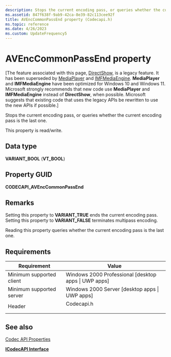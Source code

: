 ```yaml
---
description: Stops the current encoding pass, or queries whether the current encoding pass is the last one.
ms.assetid: 847f638f-9ab9-42ca-8e39-82c113cee92f
title: AVEncCommonPassEnd property (Codecapi.h)
ms.topic: reference
ms.date: 4/26/2023
ms.custom: UpdateFrequency5
---
```


# AVEncCommonPassEnd property

\[The feature associated with this page, [DirectShow](/windows/win32/directshow/directshow), is a legacy feature. It has been superseded by [MediaPlayer](/uwp/api/Windows.Media.Playback.MediaPlayer) and [IMFMediaEngine](/windows/win32/api/mfmediaengine/nn-mfmediaengine-imfmediaengine). **MediaPlayer** and **IMFMediaEngine** have been optimized for Windows 10 and Windows 11. Microsoft strongly recommends that new code use **MediaPlayer** and **IMFMediaEngine** instead of **DirectShow**, when possible. Microsoft suggests that existing code that uses the legacy APIs be rewritten to use the new APIs if possible.\]

Stops the current encoding pass, or queries whether the current encoding pass is the last one.

This property is read/write.

## Data type

**VARIANT\_BOOL** (**VT\_BOOL**)

## Property GUID

**CODECAPI\_AVEncCommonPassEnd**

## Remarks

Setting this property to **VARIANT\_TRUE** ends the current encoding pass. Setting this property to **VARIANT\_FALSE** terminates multipass encoding.

Reading this property queries whether the current encoding pass is the last one.

## Requirements



| Requirement | Value |
|-------------------------------------|---------------------------------------------------------------------------------------|
| Minimum supported client<br/> | Windows 2000 Professional \[desktop apps \| UWP apps\]<br/>                     |
| Minimum supported server<br/> | Windows 2000 Server \[desktop apps \| UWP apps\]<br/>                           |
| Header<br/>                   | <dl> <dt>Codecapi.h</dt> </dl> |



## See also

<dl> <dt>

[Codec API Properties](codec-api-properties.md)
</dt> <dt>

[**ICodecAPI Interface**](/windows/desktop/api/Strmif/nn-strmif-icodecapi)
</dt> </dl>

 

 





